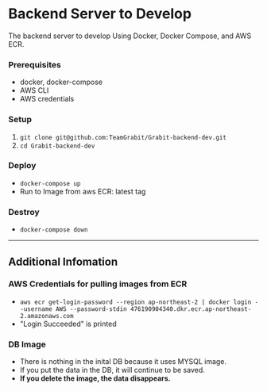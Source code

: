# Backend Server to Develop

The backend server to develop Using Docker, Docker Compose, and AWS ECR.

### Prerequisites

- docker, docker-compose
- AWS CLI
- AWS credentials

### Setup

1. `git clone git@github.com:TeamGrabit/Grabit-backend-dev.git`
2. `cd Grabit-backend-dev`

### Deploy

- `docker-compose up`
- Run to Image from aws ECR: latest tag

### Destroy

- `docker-compose down`

---

## Additional Infomation

### AWS Credentials for pulling images from ECR

- `aws ecr get-login-password --region ap-northeast-2 | docker login --username AWS --password-stdin 476190904340.dkr.ecr.ap-northeast-2.amazonaws.com`
- "Login Succeeded" is printed

### DB Image
- There is nothing in the inital DB because it uses MYSQL image.
- If you put the data in the DB, it will continue to be saved.
- **If you delete the image, the data disappears.**

